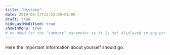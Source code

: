 ```yaml
---
title: "History"
date: 2019-06-17T23:53:00+01:00
draft: true
hideLastModified: true
showInMenu: true
# no need for the "summary" parameter as it is not displayed in any previews
---
```


Here the important information about yourself should go.

